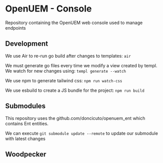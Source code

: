# OpenUEM - Console

Repository containing the OpenUEM web console used to manage endpoints

## Development

We use Air to re-run go build after changes to templates: `air`

We must generate go files every time we modify a view created by templ. We watch for new changes using: `templ generate --watch`

We use npm to generate tailwind css: `npm run watch-css`

We use esbuild to create a JS bundle for the project: `npm run build`

## Submodules

This repository uses the github.com/doncicuto/openuem_ent which contains Ent entities.

We can execute `git submodule update --remote` to update our submodule with latest changes

## Woodpecker
